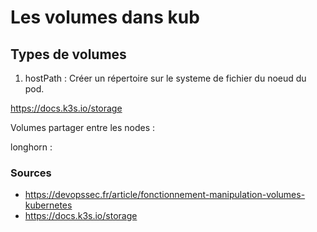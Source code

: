# Les volumes dans kub

## Types de volumes

1. hostPath : Créer un répertoire sur le systeme de fichier du noeud du pod. 



https://docs.k3s.io/storage


Volumes partager entre les nodes :

longhorn : 
### Sources

- https://devopssec.fr/article/fonctionnement-manipulation-volumes-kubernetes
- https://docs.k3s.io/storage


